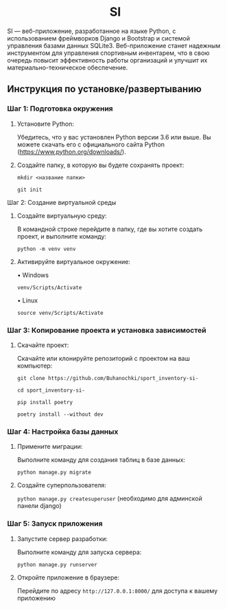 <h1 align="center">SI</h1>

SI — веб-приложение, разработанное на языке Python, с использованием фреймворков Django и Bootstrap и системой управления базами данных SQLite3. Веб-приложение станет надежным инструментом для управления спортивным инвентарем, что в свою очередь повысит эффективность работы организаций и улучшит их материально-техническое обеспечение.

<h2>Инструкция по установке/развертыванию</h2>

<h3>Шаг 1: Подготовка окружения</h3>

1. Установите Python:

   Убедитесь, что у вас установлен Python версии 3.6 или выше. Вы можете скачать его с официального сайта Python (https://www.python.org/downloads/).

3. Создайте папку, в которую вы будете сохранять проект:

    ```mkdir <название папки>```
   
    ```git init```


Шаг 2: Создание виртуальной среды

1. Создайте виртуальную среду:

   В командной строке перейдите в папку, где вы хотите создать проект, и выполните    команду:
   
    ```python -m venv venv```
   
4. Активируйте виртуальное окружение:

     • Windows

   ```venv/Scripts/Activate```

     • Linux

   ```source venv/Scripts/Activate```
     


<h3>Шаг 3: Копирование проекта и установка зависимостей</h3>

1. Скачайте проект:

   Скачайте или клонируйте репозиторий с проектом на ваш компьютер:
   
    ```git clone https://github.com/Buhanochki/sport_inventory-si-```
   
    ```cd sport_inventory-si-```
   
    ```pip install poetry```
   
    ```poetry install --without dev```



<h3>Шаг 4: Настройка базы данных</h3>

1. Примените миграции:

   Выполните команду для создания таблиц в базе данных:
   
   ```python manage.py migrate```

3. Создайте суперпользователя:

   ```python manage.py createsuperuser``` (необходимо для админской панели django)


<h3>Шаг 5: Запуск приложения</h3>

1. Запустите сервер разработки:

   Выполните команду для запуска сервера:

   ```python manage.py runserver```
   

3. Откройте приложение в браузере:

   Перейдите по адресу ```http://127.0.0.1:8000/``` для доступа к вашему приложению

